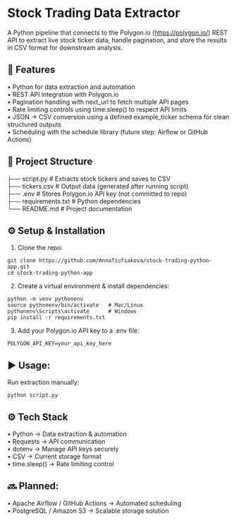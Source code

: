 # Stock Trading Data Extractor

A Python pipeline that connects to the Polygon.io (https://polygon.io/) REST API to extract live stock ticker data, handle pagination, and store the results in CSV format for downstream analysis.

## 🚀 Features<br>
 • Python for data extraction and automation<br>
 • REST API integration with Polygon.io<br>
 • Pagination handling with next_url to fetch multiple API pages<br>
 • Rate limiting controls using time.sleep() to respect API limits<br>
 • JSON → CSV conversion using a defined example_ticker schema for clean structured outputs<br>
 • Scheduling with the schedule library (future step: Airflow or GitHub Actions)

## 📂 Project Structure
 
├── script.py          # Extracts stock tickers and saves to CSV<br>
├── tickers.csv        # Output data (generated after running script)<br>
├── .env               # Stores Polygon.io API key (not committed to repo)<br>
├── requirements.txt   # Python dependencies<br>
└── README.md          # Project documentation

## ⚙️ Setup & Installation

1. Clone the repo:
```
git clone https://github.com/AnnaTiufiakova/stock-trading-python-app.git
cd stock-trading-python-app
```

2. Create a virtual environment & install dependencies:
```
python -m venv pythonenv
source pythonenv/bin/activate   # Mac/Linux
pythonenv\Scripts\activate      # Windows
pip install -r requirements.txt
```

3. Add your Polygon.io API key to a .env file:
```
POLYGON_API_KEY=your_api_key_here
```
## ▶️ Usage:

Run extraction manually:
```
python script.py
```

## ⚙️ Tech Stack<br>
 • Python → Data extraction & automation<br>
 • Requests → API communication<br>
 • dotenv → Manage API keys securely<br>
 • CSV → Current storage format<br>
 • time.sleep() → Rate limiting control

## 🔜 Planned:<br>
 • Apache Airflow / GitHub Actions → Automated scheduling<br>
 • PostgreSQL / Amazon S3 → Scalable storage solution


